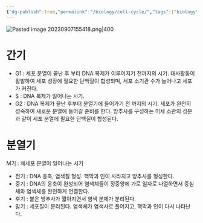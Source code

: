 ```yaml
---
{"dg-publish":true,"permalink":"/biology/cell-cycle/","tags":["biology"]}
---
```


![Pasted image 20230907155418.png|400](/img/user/attatchments/Pasted%20image%2020230907155418.png)
# 간기
- G1 : 세포 분열이 끝난 후 부터 DNA 복제가 이루어지기 전까지의 시기. 대사활동이 활발하여 세포 성장에 필요한 단백질이 합성되며, 세포 소기관 수가 늘어나고 세포가 커진다.
- S : DNA 복제가 일어나는 시기.
-  G2 : DNA 복제가 끝난 후부터 분열기에 들어가기 전 까지의 시기. 세포가 완전히 성숙하여 새로운 분열에 들어갈 준비를 한다. 방추사를 구성하는 미세 소관의 성분과 같이 세포 분열에 필요한 단백질이 합성된다.
# 분열기
M기 : 체세포 분열이 일어나는 시기
- 전기 : DNA 응축, 염색칠 형성. 핵막과 인이 사라지고 방추사를 형성한다.
- 중기 : DNA의 응축이 완성되어 염색체들이 정중앙에 가로 일자로 나열하면서 중심체와 염색체를 완전하게 연결한다.
- 후기 : 붙은 방추사가 짧아지면서 염색 분체가 분리된다.
- 말기 : 세포질이 분리된다. 염색체가 염색사로 풀어지고, 핵막과 인이 다시 나타난다.